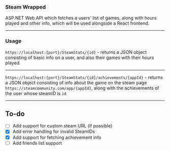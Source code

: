 ### Steam Wrapped

ASP.NET Web API which fetches a users' list of games, along with hours played and other info,
which will be used alongside a React frontend.

---

### Usage

`https://localhost:{port}/SteamStats/{id}` - returns a JSON object consisting of basic info on a user, and also their games 
with their hours played.
____
`https://localhost:{port}/SteamStats/{id}/achievements/{appId}` - returns a JSON object consisting of info about the game on the steam page `https://steamcommunity.com/app/{appId}`,
along with the achievements of the user whose steamID is `id`

---

## To-do
  
- [ ] Add support for custom steam URL (if possible)
- [x] Add error handling for invalid SteamIDs
- [x] Add support for fetching achievement info
- [ ] Add friends list support
